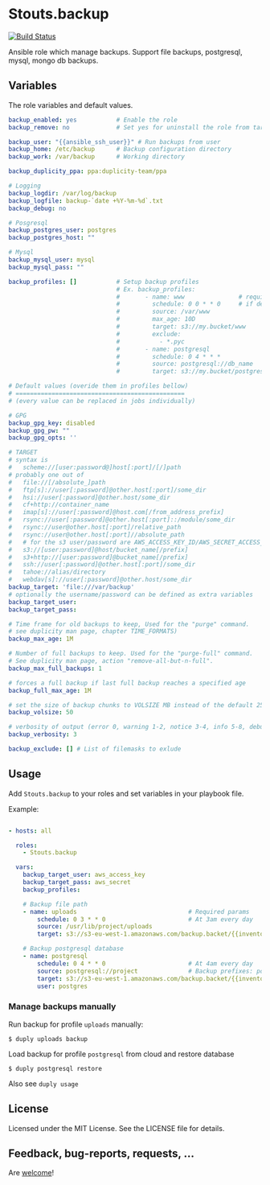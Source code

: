 Stouts.backup
=============

[![Build Status](https://travis-ci.org/Stouts/Stouts.backup.png)](https://travis-ci.org/Stouts/Stouts.backup)

Ansible role which manage backups. Support file backups, postgresql, mysql, mongo db backups.


## Variables

The role variables and default values.

```yaml
backup_enabled: yes           # Enable the role
backup_remove: no             # Set yes for uninstall the role from target system

backup_user: "{{ansible_ssh_user}}" # Run backups from user
backup_home: /etc/backup      # Backup configuration directory
backup_work: /var/backup      # Working directory

backup_duplicity_ppa: ppa:duplicity-team/ppa

# Logging
backup_logdir: /var/log/backup
backup_logfile: backup-`date +%Y-%m-%d`.txt
backup_debug: no

# Posgresql
backup_postgres_user: postgres
backup_postgres_host: ""

# Mysql
backup_mysql_user: mysql
backup_mysql_pass: ""

backup_profiles: []           # Setup backup profiles
                              # Ex. backup_profiles:
                              #       - name: www               # required param
                              #         schedule: 0 0 * * 0     # if defined enabled cronjob
                              #         source: /var/www
                              #         max_age: 10D
                              #         target: s3://my.bucket/www
                              #         exclude:
                              #           - *.pyc
                              #       - name: postgresql
                              #         schedule: 0 4 * * *
                              #         source: postgresql://db_name
                              #         target: s3://my.bucket/postgresql

# Default values (overide them in profiles bellow) 
# ===============================================
# (every value can be replaced in jobs individually)

# GPG
backup_gpg_key: disabled
backup_gpg_pw: ""
backup_gpg_opts: ''

# TARGET
# syntax is
#   scheme://[user:password@]host[:port]/[/]path
# probably one out of
#   file://[/absolute_]path
#   ftp[s]://user[:password]@other.host[:port]/some_dir
#   hsi://user[:password]@other.host/some_dir
#   cf+http://container_name
#   imap[s]://user[:password]@host.com[/from_address_prefix]
#   rsync://user[:password]@other.host[:port]::/module/some_dir
#   rsync://user@other.host[:port]/relative_path
#   rsync://user@other.host[:port]//absolute_path
#   # for the s3 user/password are AWS_ACCESS_KEY_ID/AWS_SECRET_ACCESS_KEY
#   s3://[user:password]@host/bucket_name[/prefix]
#   s3+http://[user:password]@bucket_name[/prefix]
#   ssh://user[:password]@other.host[:port]/some_dir
#   tahoe://alias/directory
#   webdav[s]://user[:password]@other.host/some_dir
backup_target: 'file:///var/backup'
# optionally the username/password can be defined as extra variables
backup_target_user:
backup_target_pass:

# Time frame for old backups to keep, Used for the "purge" command.  
# see duplicity man page, chapter TIME_FORMATS)
backup_max_age: 1M

# Number of full backups to keep. Used for the "purge-full" command. 
# See duplicity man page, action "remove-all-but-n-full".
backup_max_full_backups: 1

# forces a full backup if last full backup reaches a specified age
backup_full_max_age: 1M

# set the size of backup chunks to VOLSIZE MB instead of the default 25MB.
backup_volsize: 50

# verbosity of output (error 0, warning 1-2, notice 3-4, info 5-8, debug 9)
backup_verbosity: 3

backup_exclude: [] # List of filemasks to exlude
```

## Usage

Add `Stouts.backup` to your roles and set variables in your playbook file.

Example:

```yaml

- hosts: all

  roles:
    - Stouts.backup

  vars:
    backup_target_user: aws_access_key
    backup_target_pass: aws_secret
    backup_profiles:

    # Backup file path
    - name: uploads                               # Required params
        schedule: 0 3 * * 0                       # At 3am every day
        source: /usr/lib/project/uploads
        target: s3://s3-eu-west-1.amazonaws.com/backup.backet/{{inventory_hostname}}/uploads

    # Backup postgresql database
    - name: postgresql
        schedule: 0 4 * * 0                       # At 4am every day
        source: postgresql://project              # Backup prefixes: postgresql://, mysql://, mongo://
        target: s3://s3-eu-west-1.amazonaws.com/backup.backet/{{inventory_hostname}}/postgresql
        user: postgres

```

### Manage backups manually

Run backup for profile `uploads` manually:

    $ duply uploads backup

Load backup for profile `postgresql` from cloud and restore database

    $ duply postgresql restore

Also see `duply usage`


## License

Licensed under the MIT License. See the LICENSE file for details.

## Feedback, bug-reports, requests, ...

Are [welcome](https://github.com/Stouts/Stouts.backup/issues)!
